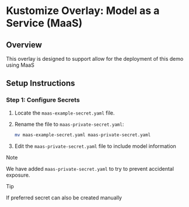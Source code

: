 # Kustomize Overlay: Model as a Service (MaaS)

## Overview

This overlay is designed to support allow for the deployment of this demo using MaaS

## Setup Instructions

### Step 1: Configure Secrets

1. Locate the `maas-example-secret.yaml` file.
1. Rename the file to `maas-private-secret.yaml`:

    ```sh
    mv maas-example-secret.yaml maas-private-secret.yaml
    ```

1. Edit the `maas-private-secret.yaml` file to include model information

> [!NOTE]
> We have added `maas-private-secret.yaml` to try to prevent accidental exposure.

> [!TIP]
> If preferred secret can also be created manually